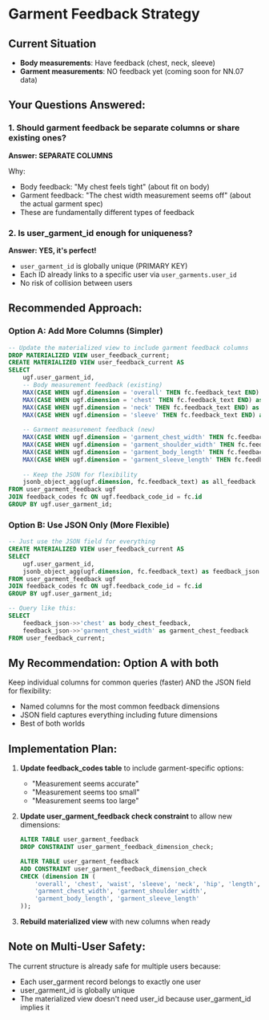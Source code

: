 # Garment Feedback Strategy

## Current Situation
- **Body measurements**: Have feedback (chest, neck, sleeve)
- **Garment measurements**: NO feedback yet (coming soon for NN.07 data)

## Your Questions Answered:

### 1. Should garment feedback be separate columns or share existing ones?
**Answer: SEPARATE COLUMNS**

Why:
- Body feedback: "My chest feels tight" (about fit on body)
- Garment feedback: "The chest width measurement seems off" (about the actual garment spec)
- These are fundamentally different types of feedback

### 2. Is user_garment_id enough for uniqueness?
**Answer: YES, it's perfect!**

- `user_garment_id` is globally unique (PRIMARY KEY)
- Each ID already links to a specific user via `user_garments.user_id`
- No risk of collision between users

## Recommended Approach:

### Option A: Add More Columns (Simpler)
```sql
-- Update the materialized view to include garment feedback columns
DROP MATERIALIZED VIEW user_feedback_current;
CREATE MATERIALIZED VIEW user_feedback_current AS
SELECT 
    ugf.user_garment_id,
    -- Body measurement feedback (existing)
    MAX(CASE WHEN ugf.dimension = 'overall' THEN fc.feedback_text END) as overall_feedback,
    MAX(CASE WHEN ugf.dimension = 'chest' THEN fc.feedback_text END) as chest_feedback,
    MAX(CASE WHEN ugf.dimension = 'neck' THEN fc.feedback_text END) as neck_feedback,
    MAX(CASE WHEN ugf.dimension = 'sleeve' THEN fc.feedback_text END) as sleeve_feedback,
    
    -- Garment measurement feedback (new)
    MAX(CASE WHEN ugf.dimension = 'garment_chest_width' THEN fc.feedback_text END) as garment_chest_width_feedback,
    MAX(CASE WHEN ugf.dimension = 'garment_shoulder_width' THEN fc.feedback_text END) as garment_shoulder_width_feedback,
    MAX(CASE WHEN ugf.dimension = 'garment_body_length' THEN fc.feedback_text END) as garment_body_length_feedback,
    MAX(CASE WHEN ugf.dimension = 'garment_sleeve_length' THEN fc.feedback_text END) as garment_sleeve_length_feedback,
    
    -- Keep the JSON for flexibility
    jsonb_object_agg(ugf.dimension, fc.feedback_text) as all_feedback
FROM user_garment_feedback ugf
JOIN feedback_codes fc ON ugf.feedback_code_id = fc.id
GROUP BY ugf.user_garment_id;
```

### Option B: Use JSON Only (More Flexible)
```sql
-- Just use the JSON field for everything
CREATE MATERIALIZED VIEW user_feedback_current AS
SELECT 
    ugf.user_garment_id,
    jsonb_object_agg(ugf.dimension, fc.feedback_text) as feedback_json
FROM user_garment_feedback ugf
JOIN feedback_codes fc ON ugf.feedback_code_id = fc.id
GROUP BY ugf.user_garment_id;

-- Query like this:
SELECT 
    feedback_json->>'chest' as body_chest_feedback,
    feedback_json->>'garment_chest_width' as garment_chest_feedback
FROM user_feedback_current;
```

## My Recommendation: Option A with both

Keep individual columns for common queries (faster) AND the JSON field for flexibility:
- Named columns for the most common feedback dimensions
- JSON field captures everything including future dimensions
- Best of both worlds

## Implementation Plan:

1. **Update feedback_codes table** to include garment-specific options:
   - "Measurement seems accurate"
   - "Measurement seems too small"
   - "Measurement seems too large"

2. **Update user_garment_feedback check constraint** to allow new dimensions:
   ```sql
   ALTER TABLE user_garment_feedback 
   DROP CONSTRAINT user_garment_feedback_dimension_check;
   
   ALTER TABLE user_garment_feedback 
   ADD CONSTRAINT user_garment_feedback_dimension_check 
   CHECK (dimension IN (
       'overall', 'chest', 'waist', 'sleeve', 'neck', 'hip', 'length',
       'garment_chest_width', 'garment_shoulder_width', 
       'garment_body_length', 'garment_sleeve_length'
   ));
   ```

3. **Rebuild materialized view** with new columns when ready

## Note on Multi-User Safety:
The current structure is already safe for multiple users because:
- Each user_garment record belongs to exactly one user
- user_garment_id is globally unique
- The materialized view doesn't need user_id because user_garment_id implies it

